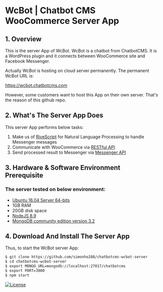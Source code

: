 # WcBot | Chatbot CMS WooCommerce Server App

## 1. Overview

This is the server App of WcBot. WcBot is a chatbot from ChatbotCMS. It is a WordPress plugin and it connects between WooCommerce site and Facebook Messenger.

Actually WcBot is hosting on cloud server permanently. The permanent WcBot URL is:

https://wcbot.chatbotcms.com

However, some customers want to host this App on their own server. That's the reason of this github repo.

## 2. What's The Server App Does

This server App performs below tasks:

1. Make us of [RiveScript](https://www.rivescript.com/) for Natural Language Processing to handle Messenger messages
2. Communicate with WooCommerce via [RESTful API](https://woocommerce.github.io/woocommerce-rest-api-docs/)
3. Send processed result to Messenger via [Messenger API](https://developers.facebook.com/docs/messenger-platform/)

## 3. Hardware & Software Environment Prerequisite

### The server tested on below environment:

- [Ubuntu 16.04 Server 64-bits](https://www.ubuntu.com/download/server)
- 1GB RAM
- 20GB disk space
- [NodeJS 8.9](https://nodejs.org/en/download/)
- [MongoDB community edition version 3.2](https://docs.mongodb.com/manual/installation/)

## 4. Download And Install The Server App

Thus, to start the WcBot server App:

```bash
$ git clone https://github.com/simonho288/chatbotcms-wcbot-server
$ cd chatbotcms-wcbot-server
$ export MONGO_URL=mongodb://localhost:27017/chatbotcms
$ export PORT=3000
$ npm start
```

[![License](https://img.shields.io/badge/License-Apache%202.0-blue.svg)](https://opensource.org/licenses/Apache-2.0)
